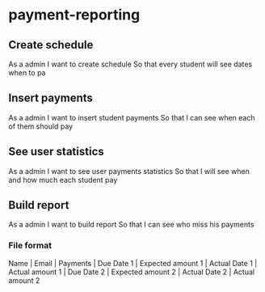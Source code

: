 # payment-reporting
## Create schedule
As a admin
I want to create schedule
So that every student will see dates when to pa

## Insert payments
As a admin
I want to insert student payments
So that I can see when each of them should pay

## See user statistics
As a admin
I want to see user payments statistics
So that I will see when and how much each student pay

## Build report
As a admin
I want to build report
So that I can see who miss his payments

### File format
Name | Email | Payments | Due Date 1 | Expected amount 1 | Actual Date 1 | Actual amount 1 | Due Date 2 | Expected amount 2 | Actual Date 2 | Actual amount 2

